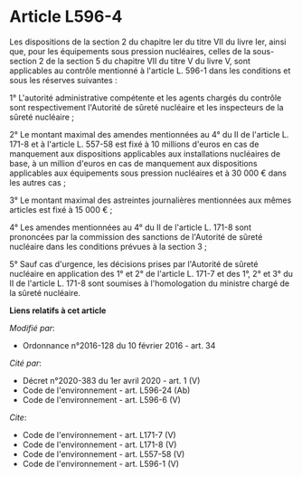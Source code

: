 # Article L596-4

Les dispositions de la section 2 du chapitre Ier du titre VII du livre Ier, ainsi que, pour les équipements sous pression
nucléaires, celles de la sous-section 2 de la section 5 du chapitre VII du titre V du livre V, sont applicables au contrôle
mentionné à l'article L. 596-1 dans les conditions et sous les réserves suivantes : 

1° L'autorité administrative compétente et les agents chargés du contrôle sont respectivement l'Autorité de sûreté nucléaire
et les inspecteurs de la sûreté nucléaire ; 

2° Le montant maximal des amendes mentionnées au 4° du II de l'article L. 171-8 et à l'article L. 557-58 est fixé à 10
millions d'euros en cas de manquement aux dispositions applicables aux installations nucléaires de base, à un million d'euros
en cas de manquement aux dispositions applicables aux équipements sous pression nucléaires et à 30 000 € dans les autres
cas ; 

3° Le montant maximal des astreintes journalières mentionnées aux mêmes articles est fixé à 15 000 € ; 

4° Les amendes mentionnées au 4° du II de l'article L. 171-8 sont prononcées par la commission des sanctions de l'Autorité de
sûreté nucléaire dans les conditions prévues à la section 3 ; 

5° Sauf cas d'urgence, les décisions prises par l'Autorité de sûreté nucléaire en application des 1° et 2° de l'article L.
171-7 et des 1°, 2° et 3° du II de l'article L. 171-8 sont soumises à l'homologation du ministre chargé de la sûreté
nucléaire.

**Liens relatifs à cet article**

_Modifié par_:

  - Ordonnance n°2016-128 du 10 février 2016 - art. 34

_Cité par_:

  - Décret n°2020-383 du 1er avril 2020 - art. 1 (V)
  - Code de l'environnement - art. L596-24 (Ab)
  - Code de l'environnement - art. L596-6 (V)

_Cite_:

  - Code de l'environnement - art. L171-7 (V)
  - Code de l'environnement - art. L171-8 (V)
  - Code de l'environnement - art. L557-58 (V)
  - Code de l'environnement - art. L596-1 (V)
